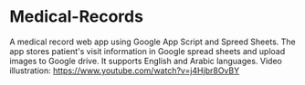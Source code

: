 # Medical-Records
A medical record web app using Google App Script and Spreed Sheets.
The app stores patient's visit information in Google spread sheets and upload images to Google drive. It supports English and Arabic languages.
Video illustration: https://www.youtube.com/watch?v=j4Hjbr8OvBY
